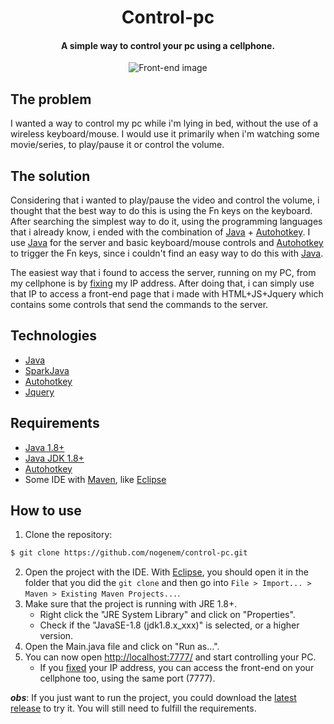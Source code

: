 <h1 align="center">
    Control-pc
</h1>
<h4 align="center">
  A simple way to control your pc using a cellphone.
</h4>
<p align="center">
  <img alt="Front-end image" src="https://i.imgur.com/7QpEFGm.png">
</p>


## The problem

I wanted a way to control my pc while i'm lying in bed, without the use of a wireless keyboard/mouse. I would use it primarily when i'm watching some movie/series, to play/pause it or control the volume. 

## The solution

Considering that i wanted to play/pause the video and control the volume, i thought that the best way to do this is using the Fn keys on the keyboard. After searching the simplest way to do it, using the programming languages that i already know, i ended with the combination of [Java](https://www.java.com/) + [Autohotkey](https://www.autohotkey.com/). I use [Java](https://www.java.com/) for the server and basic keyboard/mouse controls and [Autohotkey](https://www.autohotkey.com/) to trigger the Fn keys, since i couldn't find an easy way to do this with [Java](https://www.java.com/).

The easiest way that i found to access the server, running on my PC, from my cellphone is by [fixing](https://portforward.com/networking/static-ip-windows-10.htm) my IP address. After doing that, i can simply use that IP to access a front-end page that i made with HTML+JS+Jquery which contains some controls that send the commands to the server.

## Technologies

- [Java](https://www.java.com/)
- [SparkJava](http://sparkjava.com/)
- [Autohotkey](https://www.autohotkey.com/)
- [Jquery](https://jquery.com/)

## Requirements

- [Java 1.8+](https://www.java.com/)
- [Java JDK 1.8+](https://www.oracle.com/br/java/technologies/javase/javase-jdk8-downloads.html)
- [Autohotkey](https://www.autohotkey.com/)
- Some IDE with [Maven](https://maven.apache.org/index.html), like [Eclipse](https://www.eclipse.org/)

## How to use

1. Clone the repository: 
```bash
$ git clone https://github.com/nogenem/control-pc.git
```

2. Open the project with the IDE. With [Eclipse](https://www.eclipse.org/), you should open it in the folder that you did the `git clone` and then go into `File > Import... > Maven > Existing Maven Projects...`.
3. Make sure that the project is running with JRE 1.8+. 
    - Right click the "JRE System Library" and click on "Properties". 
    - Check if the "JavaSE-1.8 (jdk1.8.x_xxx)" is selected, or a higher version.
4. Open the Main.java file and click on "Run as...".
5. You can now open [http://localhost:7777/](http://localhost:7777/) and start controlling your PC.
    - If you [fixed](https://portforward.com/networking/static-ip-windows-10.htm) your IP address, you can access the front-end on your cellphone too, using the same port (7777).

***obs***: If you just want to run the project, you could download the [latest release](https://github.com/nogenem/control-pc/releases) to try it. You will still need to fulfill the requirements. 
